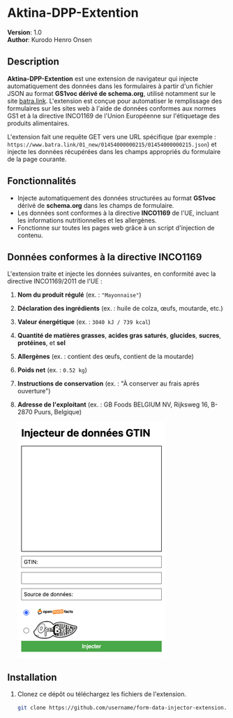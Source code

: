 # Aktina-DPP-Extention

**Version**: 1.0  
**Author**: Kurodo Henro Onsen

## Description

**Aktina-DPP-Extention** est une extension de navigateur qui injecte automatiquement des données dans les formulaires à partir d'un fichier JSON au format **GS1voc dérivé de schema.org**, utilisé notamment sur le site [batra.link](https://www.batra.link). L'extension est conçue pour automatiser le remplissage des formulaires sur les sites web à l'aide de données conformes aux normes GS1 et à la directive INCO1169 de l'Union Européenne sur l'étiquetage des produits alimentaires.

L'extension fait une requête GET vers une URL spécifique (par exemple : `https://www.batra.link/01_new/01454000000215/01454000000215.json`) et injecte les données récupérées dans les champs appropriés du formulaire de la page courante.

## Fonctionnalités

- Injecte automatiquement des données structurées au format **GS1voc** dérivé de **schema.org** dans les champs de formulaire.
- Les données sont conformes à la directive **INCO1169** de l'UE, incluant les informations nutritionnelles et les allergènes.
- Fonctionne sur toutes les pages web grâce à un script d'injection de contenu.

## Données conformes à la directive INCO1169

L'extension traite et injecte les données suivantes, en conformité avec la directive INCO1169/2011 de l'UE :

1. **Nom du produit régulé** (ex. : `"Mayonnaise"`)
2. **Déclaration des ingrédients** (ex. : huile de colza, œufs, moutarde, etc.)
3. **Valeur énergétique** (ex. : `3040 kJ / 739 kcal`)
4. **Quantité de matières grasses**, **acides gras saturés**, **glucides**, **sucres**, **protéines**, et **sel**
5. **Allergènes** (ex. : contient des œufs, contient de la moutarde)
6. **Poids net** (ex. : `0.52 kg`)
7. **Instructions de conservation** (ex. : "À conserver au frais après ouverture")
8. **Adresse de l'exploitant** (ex. : GB Foods BELGIUM NV, Rijksweg 16, B-2870 Puurs, Belgique)

    <img src="popup.png">
    
## Installation

1. Clonez ce dépôt ou téléchargez les fichiers de l'extension.
   ```bash
   git clone https://github.com/username/form-data-injector-extension.git
